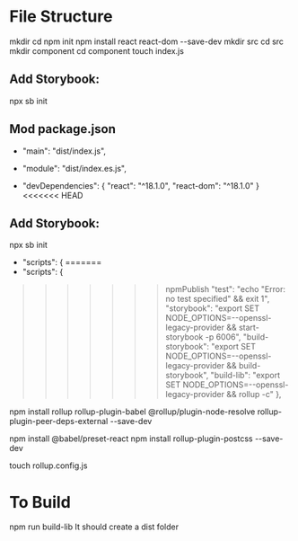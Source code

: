 # File Structure

mkdir <projectName>
cd <projectName>
    npm init
    npm install react react-dom --save-dev
    mkdir src
    cd src
        mkdir component
        cd component
            touch index.js
## Add Storybook:
npx sb init
## Mod package.json
+   "main": "dist/index.js",
+   "module": "dist/index.es.js",

+   "devDependencies": {
        "react": "^18.1.0",
        "react-dom": "^18.1.0"
    }
<<<<<<< HEAD
## Add Storybook:
npx sb init
+   "scripts": { 
=======
+   "scripts": {
>>>>>>> npmPublish
        "test": "echo \"Error: no test specified\" && exit 1",
        "storybook": "export SET NODE_OPTIONS=--openssl-legacy-provider && start-storybook -p 6006",
        "build-storybook": "export SET NODE_OPTIONS=--openssl-legacy-provider && build-storybook",
        "build-lib": "export SET NODE_OPTIONS=--openssl-legacy-provider && rollup -c"
    },



npm install rollup rollup-plugin-babel @rollup/plugin-node-resolve rollup-plugin-peer-deps-external --save-dev

npm install @babel/preset-react
npm install rollup-plugin-postcss --save-dev

touch rollup.config.js

# To Build
npm run build-lib
It should create a dist folder